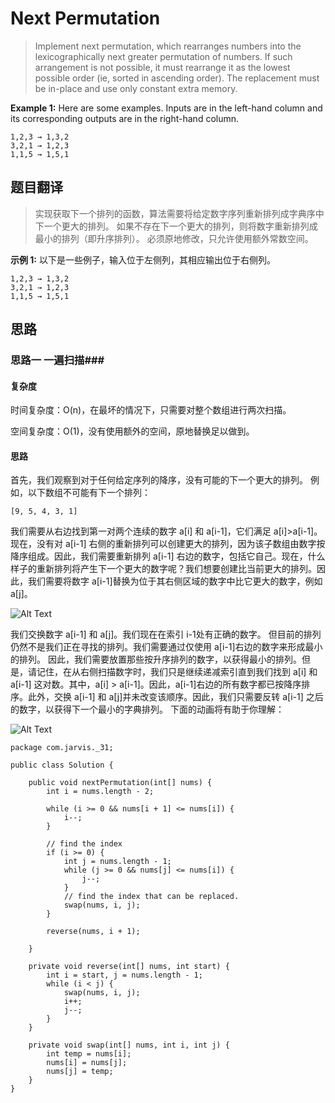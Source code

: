 # Next Permutation #
>Implement next permutation, which rearranges numbers into the lexicographically next greater permutation of numbers.
 If such arrangement is not possible, it must rearrange it as the lowest possible order (ie, sorted in ascending order).
 The replacement must be in-place and use only constant extra memory.
 

**Example 1:**
Here are some examples. Inputs are in the left-hand column and its corresponding outputs are in the right-hand column.
```
1,2,3 → 1,3,2
3,2,1 → 1,2,3
1,1,5 → 1,5,1
```

## 题目翻译 ##
>实现获取下一个排列的函数，算法需要将给定数字序列重新排列成字典序中下一个更大的排列。
 如果不存在下一个更大的排列，则将数字重新排列成最小的排列（即升序排列）。
 必须原地修改，只允许使用额外常数空间。
 
 **示例 1:**
 以下是一些例子，输入位于左侧列，其相应输出位于右侧列。
 ```
 1,2,3 → 1,3,2
 3,2,1 → 1,2,3
 1,1,5 → 1,5,1
 ```
## 思路 ##
### 思路一  一遍扫描###

#### 复杂度 ####
时间复杂度：O(n)，在最坏的情况下，只需要对整个数组进行两次扫描。

空间复杂度：O(1)，没有使用额外的空间，原地替换足以做到。
#### 思路 ####
首先，我们观察到对于任何给定序列的降序，没有可能的下一个更大的排列。
例如，以下数组不可能有下一个排列：
```
[9, 5, 4, 3, 1]
```
我们需要从右边找到第一对两个连续的数字 a[i] 和 a[i-1]，它们满足 a[i]>a[i-1]。现在，没有对 a[i-1] 右侧的重新排列可以创建更大的排列，因为该子数组由数字按降序组成。因此，我们需要重新排列 a[i-1] 右边的数字，包括它自己。现在，什么样子的重新排列将产生下一个更大的数字呢？我们想要创建比当前更大的排列。因此，我们需要将数字 a[i-1]替换为位于其右侧区域的数字中比它更大的数字，例如 a[j]。

![Alt Text](https://s2.ax1x.com/2019/09/23/uFubm4.png "")

我们交换数字 a[i-1] 和 a[j]。我们现在在索引 i-1处有正确的数字。 但目前的排列仍然不是我们正在寻找的排列。我们需要通过仅使用 a[i-1]右边的数字来形成最小的排列。 因此，我们需要放置那些按升序排列的数字，以获得最小的排列。但是，请记住，在从右侧扫描数字时，我们只是继续递减索引直到我们找到 a[i] 和 a[i-1] 这对数。其中，a[i] > a[i-1]。因此，a[i-1]右边的所有数字都已按降序排序。此外，交换 a[i-1] 和 a[j]并未改变该顺序。因此，我们只需要反转 a[i-1] 之后的数字，以获得下一个最小的字典排列。
下面的动画将有助于你理解：

![Alt Text](https://s2.ax1x.com/2019/09/23/uFuq0J.gif "")

```
package com.jarvis._31;

public class Solution {

    public void nextPermutation(int[] nums) {
        int i = nums.length - 2;

        while (i >= 0 && nums[i + 1] <= nums[i]) {
            i--;
        }

        // find the index
        if (i >= 0) {
            int j = nums.length - 1;
            while (j >= 0 && nums[j] <= nums[i]) {
                j--;
            }
            // find the index that can be replaced.
            swap(nums, i, j);
        }

        reverse(nums, i + 1);

    }

    private void reverse(int[] nums, int start) {
        int i = start, j = nums.length - 1;
        while (i < j) {
            swap(nums, i, j);
            i++;
            j--;
        }
    }

    private void swap(int[] nums, int i, int j) {
        int temp = nums[i];
        nums[i] = nums[j];
        nums[j] = temp;
    }
}

```